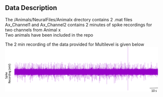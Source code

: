 ## Data Description

The /Animals/NeuralFiles/Animalx drectory contains 2 .mat files <br/>
Ax_Channel1 and Ax_Channel2 contains 2 minutes of spike recordings for two channels from Animal x <br/>
Two animals have been included in the repo


The 2 min recording of the data provided for Multilevel is given below <br/>
![](../Animals/Example_Plots/representative_2min_recording.png)

